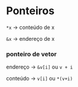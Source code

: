# Ponteiros

`*x` -> conteúdo de x

`&x` -> endereço de x

### ponteiro de vetor
endereço -> `&v[i]` ou `v + i`

conteúdo -> `v[i]` ou `*(v+i)`

